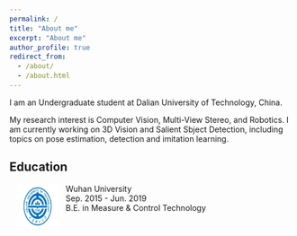 ```yaml
---
permalink: /
title: "About me"
excerpt: "About me"
author_profile: true
redirect_from: 
  - /about/
  - /about.html
---
```

I am an Undergraduate student at Dalian University of Technology, China.

My research interest is Computer Vision, Multi-View Stereo, and Robotics.
I am currently working on 3D Vision and Salient Sbject Detection, including topics on pose estimation, detection and imitation learning.

## Education
<dl><dt><img align="left" width="80" height="80" hspace="10" src="./images/dut.bmp"/></dt><dt>Wuhan University</dt><dd>Sep. 2015 - Jun. 2019</dd><dd>B.E. in Measure & Control Technology</dd></dl>


